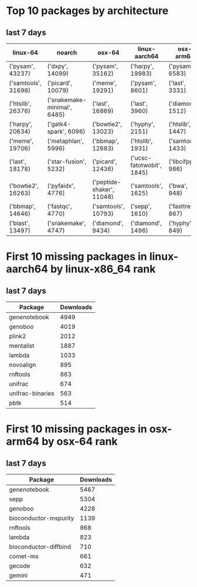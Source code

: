 # Top 10 packages by architecture
## last 7 days
|linux-64 | noarch | osx-64 | linux-aarch64 | osx-arm64 | 
|-|-|-|-|-|
|('pysam', 43237) |('dxpy', 14099) |('pysam', 35162) |('harpy', 19983) |('pysam', 6583) |
|('samtools', 31698) |('picard', 10079) |('meme', 19291) |('pysam', 8601) |('last', 3331) |
|('htslib', 26376) |('snakemake-minimal', 6485) |('last', 16869) |('last', 3960) |('diamond', 1512) |
|('harpy', 20634) |('gatk4-spark', 6096) |('bowtie2', 13023) |('hyphy', 2151) |('htslib', 1447) |
|('meme', 19706) |('metaphlan', 5996) |('bbmap', 12683) |('htslib', 1931) |('samtools', 1433) |
|('last', 18178) |('star-fusion', 5232) |('picard', 12436) |('ucsc-fatotwobit', 1845) |('libcifpp', 986) |
|('bowtie2', 16263) |('pyfaidx', 4776) |('peptide-shaker', 11048) |('samtools', 1625) |('bwa', 948) |
|('bbmap', 14646) |('fastqc', 4770) |('samtools', 10793) |('sepp', 1610) |('fasttree', 867) |
|('blast', 13497) |('snakemake', 4747) |('diamond', 9434) |('diamond', 1496) |('hyphy', 849) |
# First 10 missing packages in linux-aarch64 by linux-x86_64 rank
## last 7 days

| Package | Downloads |
| - | - |
| genenotebook | 4949 | 
| genoboo | 4019 | 
| plink2 | 2012 | 
| mentalist | 1887 | 
| lambda | 1033 | 
| novoalign | 895 | 
| rnftools | 863 | 
| unifrac | 674 | 
| unifrac-binaries | 563 | 
| pbtk | 514 | 
# First 10 missing packages in osx-arm64 by osx-64 rank
## last 7 days

| Package | Downloads |
| - | - |
| genenotebook | 5467 | 
| sepp | 5304 | 
| genoboo | 4228 | 
| bioconductor-mspurity | 1139 | 
| rnftools | 868 | 
| lambda | 823 | 
| bioconductor-diffbind | 710 | 
| comet-ms | 661 | 
| gecode | 632 | 
| gemini | 471 | 
